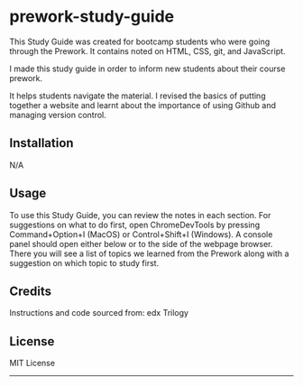 # prework-study-guide
This Study Guide was created for bootcamp students who were going through the Prework. It contains  noted on HTML, CSS, git, and JavaScript.

I made this study guide in order to inform new students about their course prework.

It helps students navigate the material. I revised the basics of putting together a website and learnt about the importance of using Github and managing version control.


## Installation

N/A

## Usage

To use this Study Guide, you can review the notes in each section. For suggestions on what to do first, open ChromeDevTools by pressing Command+Option+I (MacOS) or Control+Shift+I (Windows). A console panel should open either below or to the side of the webpage browser. There you will see a list of topics we learned from the Prework along with a suggestion on which topic to study first.

## Credits

Instructions and code sourced from: edx Trilogy

## License

MIT License

---


